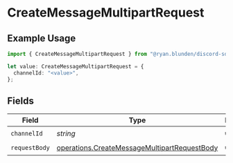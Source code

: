 # CreateMessageMultipartRequest

## Example Usage

```typescript
import { CreateMessageMultipartRequest } from "@ryan.blunden/discord-sdk/models/operations";

let value: CreateMessageMultipartRequest = {
  channelId: "<value>",
};
```

## Fields

| Field                                                                                                        | Type                                                                                                         | Required                                                                                                     | Description                                                                                                  |
| ------------------------------------------------------------------------------------------------------------ | ------------------------------------------------------------------------------------------------------------ | ------------------------------------------------------------------------------------------------------------ | ------------------------------------------------------------------------------------------------------------ |
| `channelId`                                                                                                  | *string*                                                                                                     | :heavy_check_mark:                                                                                           | N/A                                                                                                          |
| `requestBody`                                                                                                | [operations.CreateMessageMultipartRequestBody](../../models/operations/createmessagemultipartrequestbody.md) | :heavy_check_mark:                                                                                           | N/A                                                                                                          |